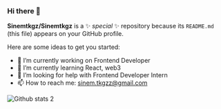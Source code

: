 ### Hi there 👋


**Sinemtkgz/Sinemtkgz** is a ✨ _special_ ✨ repository because its `README.md` (this file) appears on your GitHub profile.

Here are some ideas to get you started:

- 🔭 I’m currently working on Frontend Developer
- 🌱 I’m currently learning React, web3
- 🤔 I’m looking for help with Frontend Developer Intern
- 📫 How to reach me: sinem.tkgzz@gmail.com


![Github stats 2](https://github-readme-stats.vercel.app/api?username=Sinemtkgz&show_icons=true&theme=radical)
